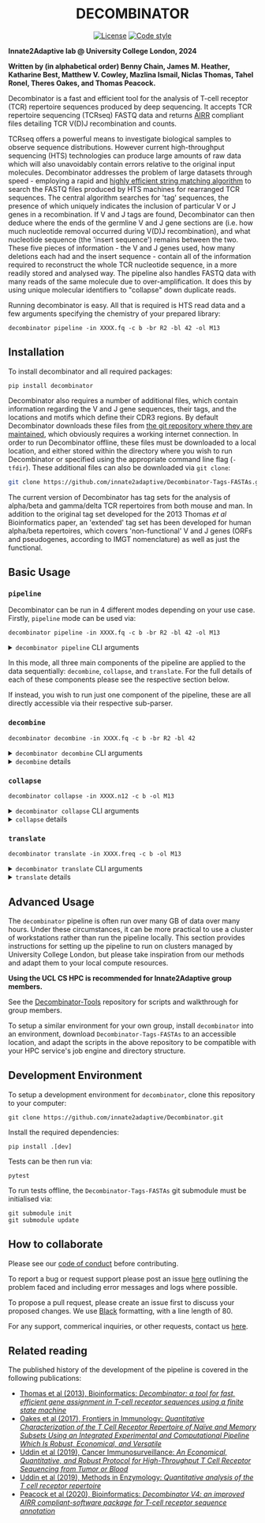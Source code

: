<div align="center">

DECOMBINATOR
============

<!-- [![Latest release](https://img.shields.io/pypi/v/XXXX)](https://pypi.org/p/XXXX) -->
<!-- ![Tests](https://github.com/innate2adaptive/Decombinator/refactor/.github/workflows/package-build-test.yml/badge.svg) -->
[![License](https://img.shields.io/badge/license-MIT-blue)](https://raw.githubusercontent.com/innate2adaptive/Decombinator/master/LICENCE)
[![Code style](https://img.shields.io/badge/formatted%20with-black-black)](https://github.com/psf/black)
<!-- [![Python versions](https://img.shields.io/pypi/pyversions/XXXX)](https://pypi.org/project/XXXX/) -->
<!-- Docs -->
<!-- ### Check out the [documentation page](https://XXXX.readthedocs.io). -->

</div>

**Innate2Adaptive lab @ University College London, 2024**

**Written by (in alphabetical order) Benny Chain, James M. Heather, Katharine Best, Matthew V. Cowley, Mazlina Ismail, Niclas Thomas, Tahel Ronel, Theres Oakes, and Thomas Peacock.**

Decombinator is a fast and efficient tool for the analysis of T-cell receptor (TCR) repertoire sequences produced by deep sequencing.
It accepts TCR repertoire sequencing (TCRseq) FASTQ data and returns [AIRR](https://docs.airr-community.org/en/stable/datarep/rearrangements.html) compliant files detailing TCR V(D)J recombination and counts.

TCRseq offers a powerful means to investigate biological samples to observe sequence distributions.
However current high-throughput sequencing (HTS) technologies can produce large amounts of raw data which will also unavoidably contain errors relative to the original input molecules.
Decombinator addresses the problem of large datasets through speed - employing a rapid and [highly efficient string matching algorithm](https://figshare.com/articles/Aho_Corasick_String_Matching_Video/771968) to search the FASTQ files produced by HTS machines for rearranged TCR sequences.
The central algorithm searches for 'tag' sequences, the presence of which uniquely indicates the inclusion of particular V or J genes in a recombination.
If V and J tags are found, Decombinator can then deduce where the ends of the germline V and J gene sections are (i.e. how much nucleotide removal occurred during V(D)J recombination), and what nucleotide sequence (the 'insert sequence') remains between the two.
These five pieces of information - the V and J genes used, how many deletions each had and the insert sequence - contain all of the information required to reconstruct the whole TCR nucleotide sequence, in a more readily stored and analysed way.
The pipeline also handles FASTQ data with many reads of the same molecule due to over-amplification.
It does this by using unique molecular identifiers to "collapse" down duplicate reads.

Running decombinator is easy. All that is required is HTS read data and a few arguments specifying the chemistry of your prepared library:

```shell
decombinator pipeline -in XXXX.fq -c b -br R2 -bl 42 -ol M13
```

Installation
------------

To install decombinator and all required packages:

```shell
pip install decombinator
```

Decombinator also requires a number of additional files, which contain information regarding the V and J gene sequences, their tags, and the locations and motifs which define their CDR3 regions. By default Decombinator downloads these files from [the git repository where they are maintained](https://github.com/innate2adaptive/Decombinator-Tags-FASTAs), which obviously requires a working internet connection. In order to run Decombinator offline, these files must be downloaded to a local location, and either stored within the directory where you wish to run Decombinator or specified using the appropriate command line flag (`-tfdir`). These additional files can also be downloaded via `git clone`:

```bash
git clone https://github.com/innate2adaptive/Decombinator-Tags-FASTAs.git
```

The current version of Decombinator has tag sets for the analysis of alpha/beta and gamma/delta TCR repertoires from both mouse and man. In addition to the original tag set developed for the 2013 Thomas *et al* Bioinformatics paper, an 'extended' tag set has been developed for human alpha/beta repertoires, which covers 'non-functional' V and J genes (ORFs and pseudogenes, according to IMGT nomenclature) as well as just the functional.

Basic Usage
-----------

### `pipeline`

Decombinator can be run in 4 different modes depending on your use case. Firstly, `pipeline` mode can be used via:

```shell
decombinator pipeline -in XXXX.fq -c b -br R2 -bl 42 -ol M13
```

<details>
  <summary><code>decombinator pipeline</code> CLI arguments</summary>
  
  | Option                               | Description                                                                                                                                                  |
|--------------------------------------|--------------------------------------------------------------------------------------------------------------------------------------------------------------|
| `-h`, `--help`                       | Show this help message and exit                                                                                                                               |
| `-s`, `--suppresssummary`            | Suppress the production of summary data log/file                                                                                                              |
| `-dz`, `--dontgzip`                  | Stop the output FASTQ files automatically being compressed with gzip                                                                                          |
| `-dc`, `--dontcount`                 | Stop/Block printing the running count                                                                                                                         |
| `-op OUTPATH`, `--outpath OUTPATH`   | Path to output directory, writes to directory script was called in by default                                                                                 |
| `-c CHAIN`, `--chain CHAIN`          | TCR chain (a/b/g/d)                                                                                                                                           |
| `-pf PREFIX`, `--prefix PREFIX`      | Specify the prefix of the output DCR file. Default = "dcr_"                                                                                                    |
| `-in INFILE`, `--infile INFILE`      | Correctly demultiplexed/processed FASTQ file containing TCR reads                                                                                              |
| `-br BC_READ`, `--bc_read BC_READ`   | Which read has bar code (R1,R2)                                                                                                                                |
| `-dk`, `--dontcheck`                 | Skip the FASTQ check                                                                                                                                           |
| `-ex EXTENSION`, `--extension EXTENSION` | Specify the file extension of the output DCR file. Default = "n12"                                                                                         |
| `-or ORIENTATION`, `--orientation ORIENTATION` | Specify the orientation to search in (forward/reverse/both). Default = reverse                                                                  |
| `-tg TAGS`, `--tags TAGS`            | Specify which Decombinator tag set to use (extended or original). Default = extended                                                                           |
| `-sp SPECIES`, `--species SPECIES`   | Specify which species TCR repertoire the data consists of (human or mouse). Default = human                                                                    |
| `-N`, `--allowNs`                    | Whether to allow VJ rearrangements containing ambiguous base calls ('N'). Default = False                                                                      |
| `-ln LENTHRESHOLD`, `--lenthreshold LENTHRESHOLD` | Acceptable threshold for inter-tag (V to J) sequence length. Default = 130                                                                      |
| `-tfdir TAGFASTADIR`, `--tagfastadir TAGFASTADIR` | Path to folder containing TCR FASTA and Decombinator tag files, for offline analysis. Default = "Decombinator-Tags-FASTAs".                      |
| `-nbc`, `--nobarcoding`              | Option to run Decombinator without barcoding, i.e. so as to run on data produced by any protocol.                                                              |
| `-bl BCLENGTH`, `--bclength BCLENGTH` | Length of barcode sequence, if applicable. Default is set to 42 bp.                                                                                          |
| `-mq MINBCQ`, `--minbcQ MINBCQ`      | Minimum quality score that barcode nucleotides should be to for that rearrangement to be retained. Default = 20.                                               |
| `-bm BCQBELOWMIN`, `--bcQbelowmin BCQBELOWMIN` | Number of nucleotides per barcode whose quality score are allowed to be below -mq and still be retained. Default = 1.                                 |
| `-aq AVGQTHRESHOLD`, `--avgQthreshold AVGQTHRESHOLD` | Average quality threshold that barcode sequences must remain above for rearrangements to be retained. Default = 30                                  |
| `-lv PERCENTLEVDIST`, `--percentlevdist PERCENTLEVDIST` | Percentage Levenshtein distance that is allowed to estimate whether two sequences within a barcode are derived from the same originator molecule. Default = 10 |
| `-bc BCTHRESHOLD`, `--bcthreshold BCTHRESHOLD` | Number of sequence edits that are allowed to consider two barcodes to be derived from same originator during clustering. Default = 2.                    |
| `-di`, `--dontcheckinput`            | Override the input file sanity check                                                                                                                           |
| `-bd`, `--barcodeduplication`        | Optionally output a file containing the final list of clustered barcodes, and their frequencies                                                                |
| `-pb`, `--positionalbarcodes`        | Instead of inferring random barcode sequences from their context relative to spacer sequences, just take the sequence at the default positions. Useful to salvage runs when R2 quality is terrible. |
| `-ol OLIGO`, `--oligo OLIGO`         | Choose experimental oligo for correct identification of spacers ["M13", "I8","I8_single] (default: M13)                                                         |
| `-wc`, `--writeclusters`             | Write cluster data to separate cluster files                                                                                                                   |
| `-uh`, `--UMIhistogram`              | Creates histogram of average UMI cluster sizes                                                                                                                 |
| `-npf`, `--nonproductivefilter`      | Filter out non-productive reads from the output                                                                                                                |


</details>

In this mode, all three main components of the pipeline are applied to the data sequentially: `decombine`, `collapse`, and `translate`.
For the full details of each of these components please see the respective section below.

If instead, you wish to run just one component of the pipeline, these are all directly accessible via their respective sub-parser.

### `decombine`

```shell
decombinator decombine -in XXXX.fq -c b -br R2 -bl 42
```

<details>
  <summary><code>decombinator decombine</code> CLI arguments</summary>

| Option                               | Description                                                                                                                                                  |
|--------------------------------------|--------------------------------------------------------------------------------------------------------------------------------------------------------------|
| `-h`, `--help`                       | Show this help message and exit                                                                                                                               |
| `-s`, `--suppresssummary`            | Suppress the production of summary data log/file                                                                                                              |
| `-dz`, `--dontgzip`                  | Stop the output FASTQ files automatically being compressed with gzip                                                                                          |
| `-dc`, `--dontcount`                 | Stop/Block printing the running count                                                                                                                         |
| `-op OUTPATH`, `--outpath OUTPATH`   | Path to output directory, writes to directory script was called in by default                                                                                 |
| `-c CHAIN`, `--chain CHAIN`          | TCR chain (a/b/g/d)                                                                                                                                           |
| `-pf PREFIX`, `--prefix PREFIX`      | Specify the prefix of the output DCR file. Default = "dcr_"                                                                                                    |
| `-in INFILE`, `--infile INFILE`      | Correctly demultiplexed/processed FASTQ file containing TCR reads                                                                                              |
| `-br BC_READ`, `--bc_read BC_READ`   | Which read has bar code (R1,R2)                                                                                                                                |
| `-dk`, `--dontcheck`                 | Skip the FASTQ check                                                                                                                                           |
| `-ex EXTENSION`, `--extension EXTENSION` | Specify the file extension of the output DCR file. Default = "n12"                                                                                         |
| `-or ORIENTATION`, `--orientation ORIENTATION` | Specify the orientation to search in (forward/reverse/both). Default = reverse                                                                  |
| `-tg TAGS`, `--tags TAGS`            | Specify which Decombinator tag set to use (extended or original). Default = extended                                                                           |
| `-sp SPECIES`, `--species SPECIES`   | Specify which species TCR repertoire the data consists of (human or mouse). Default = human                                                                    |
| `-N`, `--allowNs`                    | Whether to allow VJ rearrangements containing ambiguous base calls ('N'). Default = False                                                                      |
| `-ln LENTHRESHOLD`, `--lenthreshold LENTHRESHOLD` | Acceptable threshold for inter-tag (V to J) sequence length. Default = 130                                                                      |
| `-tfdir TAGFASTADIR`, `--tagfastadir TAGFASTADIR` | Path to folder containing TCR FASTA and Decombinator tag files, for offline analysis. Default = "Decombinator-Tags-FASTAs".                      |
| `-nbc`, `--nobarcoding`              | Option to run Decombinator without barcoding, i.e. so as to run on data produced by any protocol.                                                              |
| `-bl BCLENGTH`, `--bclength BCLENGTH` | Length of barcode sequence, if applicable. Default is set to 42 bp.                                                                                          |

</details>

<details>
  <summary><code>decombine</code> details</summary>

This function performs the key computation of the pipeline, as it searches through demultiplexed reads for rearranged TCR sequences. It looks for short 'tag' sequences (using Aho-Corasick string matching): the presence of a tag uniquely identifies a particular V or J gene. If it finds both a V and a J tag (and the read passes various filters), it assigns the read as recombined, and outputs a five-part Decombinator index (or 'DCR'), which uniquely represents a given TCR rearrangement, plus some addtional UMI related information.

All DCR-containing output files are comma-delimited, with the fields of that five-part classifier containing, in order:
* The V index (which V gene was used)
* The J index
* Number of V deletions (relative to germline)
* Number of J deletions
* Insert sequence (the nucleotide sequence between the end of deleted V and J)

The V and J indices are arbitrary numbers based on the order of the tag sequences in the relevant tag file (using Python indexing, which starts at 0 rather than 1). Also, note that the number of V and J deletions just represents how many bases have been removed from the end of that particular germline gene (as given in the germline FASTA files in the additional file repo); it is entirely possible that more bases were deleted, and just that the same bases have been re-added.
Additionally, there are low frequencies of (predominantly alpha chain) recombinations where there is no detectable insertion, and where the nucleotides at the junction between the germline V and J genes could have derived from either. In such circumstances, the nucleotides will arbitrarily be deemed to have derived from the V gene, and thus count towards deletions from the J, however it is impossible to know which gene originally contributed these residues.

Various additional fields may follow the five-part classifier, but the DCR will always occupy the first five positions. An example identifier, from a human alpha chain file, might look like this:

```bash
1, 22, 9, 0, CTCTA
```

Which corresponds to a rearrangement between TRAV1-2 (V index **1**, with **9** nucleotides deleted) and TRAJ33 (J index **22**, with **0** deletions), with an insert sequence (i.e. non-templated additions to the V and/or the J gene) of '**CTCTA**'. For beta chains, the insert sequence will contain any residual TRBD nucleotides, although as these genes are very short, homologous, and typically highly 'nibbled', they are often impossible to differentiate.

Produces a list of lists with the following entries:
  1. V index
  2. J index
  3. Number of V deletions
  4. Number of J deletions
  5. insert
  6. ID
  7. TCR sequence
  8. TCR quality
  9. barcode sequence
  10. barcode quality

**  NB The TCR sequence given here is the 'inter-tag' region, i.e. the sequence between the start of the found V tag and the end of the found J tag.

</details>

### `collapse`

```shell
decombinator collapse -in XXXX.n12 -c b -ol M13
```

<details>
  <summary><code>decombinator collapse</code> CLI arguments</summary>

| Option                               | Description                                                                                                                                                  |
|--------------------------------------|--------------------------------------------------------------------------------------------------------------------------------------------------------------|
| `-h`, `--help`                       | Show this help message and exit                                                                                                                               |
| `-s`, `--suppresssummary`            | Suppress the production of summary data log/file                                                                                                              |
| `-dz`, `--dontgzip`                  | Stop the output FASTQ files automatically being compressed with gzip                                                                                          |
| `-dc`, `--dontcount`                 | Stop/Block printing the running count                                                                                                                         |
| `-op OUTPATH`, `--outpath OUTPATH`   | Path to output directory, writes to directory script was called in by default                                                                                 |
| `-c CHAIN`, `--chain CHAIN`          | TCR chain (a/b/g/d)                                                                                                                                           |
| `-pf PREFIX`, `--prefix PREFIX`      | Specify the prefix of the output DCR file. Default = "dcr_"                                                                                                    |
| `-in INFILE`, `--infile INFILE`      | File containing raw verbose Decombinator output, i.e. 5 part classifier plus barcode and inter-tag sequence and quality strings                                |
| `-mq MINBCQ`, `--minbcQ MINBCQ`      | Minimum quality score that barcode nucleotides should be to for that rearrangement to be retained. Default = 20                                                |
| `-bm BCQBELOWMIN`, `--bcQbelowmin BCQBELOWMIN` | Number of nucleotides per barcode whose quality score are allowed to be below -mq and still be retained. Default = 1                                |
| `-aq AVGQTHRESHOLD`, `--avgQthreshold AVGQTHRESHOLD` | Average quality threshold that barcode sequences must remain above for rearrangements to be retained. Default = 30                                 |
| `-lv PERCENTLEVDIST`, `--percentlevdist PERCENTLEVDIST` | Percentage Levenshtein distance that is allowed to estimate whether two sequences within a barcode are derived from the same originator molecule. Default = 10 |
| `-bc BCTHRESHOLD`, `--bcthreshold BCTHRESHOLD` | Number of sequence edits that are allowed to consider two barcodes to be derived from same originator during clustering. Default = 2                    |
| `-ex EXTENSION`, `--extension EXTENSION` | Specify the file extension of the output DCR file. Default = 'freq'                                                                                         |
| `-N`, `--allowNs`                    | Used to allow VJ rearrangements containing ambiguous base calls ('N')                                                                                          |
| `-ln LENTHRESHOLD`, `--lenthreshold LENTHRESHOLD` | Acceptable threshold for inter-tag (V to J) sequence length                                                                                                  |
| `-di`, `--dontcheckinput`            | Override the input file sanity check                                                                                                                           |
| `-bd`, `--barcodeduplication`        | Optionally output a file containing the final list of clustered barcodes, and their frequencies                                                                |
| `-pb`, `--positionalbarcodes`        | Instead of inferring random barcode sequences from their context relative to spacer sequences, just take the sequence at the default positions. Useful to salvage runs when R2 quality is terrible. |
| `-ol OLIGO`, `--oligo OLIGO`         | Choose experimental oligo for correct identification of spacers ["M13", "I8","I8_single] (default: M13)                                                         |
| `-wc`, `--writeclusters`             | Write cluster data to separate cluster files                                                                                                                   |
| `-uh`, `--UMIhistogram`              | Creates histogram of average UMI cluster sizes                                                                                                                 |


</details>

<details>
  <summary><code>collapse</code> details</summary>

Takes the output files of Decombinator (run using the barcoding option) and performs collapsing and error correction. This version is a modified version of KB's script collapsinator_20141126.py (That was itself an improved version of the CollapseTCRs.py script used in the Heather et al HIV TCR paper (DOI: 10.3389/fimmu.2015.00644))*
**  Version 4.0.2 includes improved clustering routines measuring the similarity in both barcode and TCR sequence of TCR repertoire data
  
**  NOTE - from version 4.2 this optionally looks for barcode 6NI86N at the beginning of the read; instead of M13_6N_I8_6N_I8
  (i.e. only one spacer).
  This makes it compatible with the multiplex protocol in which the barcode is incorporated in the RT step and is found at the beginning of R1. ** From version V4.2  there is a required additional command line parameter -ol (see below for allowed inputs)
The barcode sequence is contained in one of the additional fields output by `decombine`, which contains the first 42 bases of R2 (if `-br R2 -bl 42` specified). As Illumina sequencing is particularly error-prone in the reverse read, and that reads can be phased (i.e. they do not always begin with the next nucleotide that follows the sequencing primer) our protocol uses known spacer sequences to border the random barcode bases, so that we can identify the actual random bases. The hexameric barcode locations (N6) are determined in reference to the two spacer sequences like so:

```
I8 (spacer) – N6 – I8 – N6 – 2 base overflow (n)
GTCGTGATNNNNNNGTCGTGATNNNNNNnn
```

The collapsing script uses the spacer sequences to identify the exact position of the barcode sequences.

`collapse` performs the following procedures:
* Scrolls through each line of the input object containing DCR, barcode and sequence data.
* Removes TCR reads with forbidden errors, e.g. ambiguous base calls (with user input parameters provided to modify strictness).
* Groups input reads by barcode. Reads with identical barcodes and equivalent inter-tag sequences are grouped together. Equivalence is defined as the Levenshtein distance between two sequences being lower than a given threshold, weighted by the lengths of the compared sequences. Reads with identical barcodes but non-equivalent sequences are grouped separately.
* Each group is assigned the most common inter-tag sequence/DCR combination as the 'true' TCR, as errors are likely to occur during later PCR cycles, and thus will most often be minority variants (see [Bolotin *et al.*, 2012](http://dx.doi.org/10.1002/eji.201242517)).

After this initial grouping, the script estimates the true cDNA frequency. UMIs that are both similar and are associated with a similar TCR are likely to be amplified from the same original DNA molecule and to differ only due to PCR or sequencing error. Consequently, groups with similar barcodes and sequences are then clustered via the following procedure:
* The barcode of each group is compared to the barcode of every other group.
* The expected distribution of distances between UMIs can be modelled as a binomial distribution. Experimentation with simulated datasets found the best threshold for allowing two barcodes to be considered equivalent is when they have a Levenshtein distance of less than 3; a value of 2 is set by default. This can be modified through the user input parameter ```-bc```.
* Groups with barcodes that meet this threshold criteria have their inter-tag sequences compared. Those with equivalent sequences are clustered together. Sequence equivalence is here taken to mean that the two sequences have a Levenshtein distance less than or equal to 10% of the length of the shorter of the two sequences. This percentage can be modified through the user input parameter ```-lv```.
* Upon this merging of groups, the most common inter-tag sequence of the cluster is reassessed and taken as the 'true' TCR. 

Finally, the clusters are collapsed to give the abundance of each TCR in the biological sample.
* A TCR abundance count is calculated for each TCR by counting the number of clusters that have the same sequence but different barcodes (thus representing the same rearrangement originating from multiple input DNA molecules).
* An average UMI count is calculated for each TCR by summing the number of members in each cluster associated with the TCR sequence and dividing by the number of those clusters. This gives a measure that can be used to estimate the robustness of the data for that particular sequence.

Collapsinator outputs 7 fields: the 5-part DCR identifier, the corrected abundance of that TCR in the sample, and the average UMI count for that TCR

</details>

### `translate`

```shell
decombinator translate -in XXXX.freq -c b -ol M13
```

<details>
  <summary><code>decombinator translate</code> CLI arguments</summary>

| Option                               | Description                                                                                                                                                  |
|--------------------------------------|--------------------------------------------------------------------------------------------------------------------------------------------------------------|
| `-h`, `--help`                       | Show this help message and exit                                                                                                                               |
| `-s`, `--suppresssummary`            | Suppress the production of summary data log/file                                                                                                              |
| `-dz`, `--dontgzip`                  | Stop the output FASTQ files automatically being compressed with gzip                                                                                          |
| `-dc`, `--dontcount`                 | Stop/Block printing the running count                                                                                                                         |
| `-op OUTPATH`, `--outpath OUTPATH`   | Path to output directory, writes to directory script was called in by default                                                                                 |
| `-c CHAIN`, `--chain CHAIN`          | TCR chain (a/b/g/d)                                                                                                                                           |
| `-pf PREFIX`, `--prefix PREFIX`      | Specify the prefix of the output DCR file. Default = "dcr_"                                                                                                    |
| `-in INFILE`, `--infile INFILE`      | File containing 5 part classifier plus barcode and inter-tag sequence and quality strings                                                                      |
| `-sp SPECIES`, `--species SPECIES`   | Specify which species TCR repertoire the data consists of (human or mouse). Default = human                                                                    |
| `-tg TAGS`, `--tags TAGS`            | Specify which Decombinator tag set to use (extended or original). Default = extended                                                                           |
| `-npf`, `--nonproductivefilter`      | Filter out non-productive reads from the output                                                                                                                |
| `-tfdir TAGFASTADIR`, `--tagfastadir TAGFASTADIR` | Path to folder containing TCR FASTA and Decombinator tag files, for offline analysis. Default = 'Decombinator-Tags-FASTAs'                           |
| `-nbc`, `--nobarcoding`              | Option to run CD3translator without barcoding, i.e. so as to run on data produced by any protocol.                                                             |


</details>

<details>
  <summary><code>translate</code> details</summary>

This step outputs `.tsv` files in the form of:

| Field | Description | 
|:---:|---|
| sequence_id | A unique identifier for a given rearrangement |
| v_call | V gene used (or multiple, if they cannot be distinguished, comma delimited) |
| d_call | Blank required field (mostly cannot be assigned for TCRb, and rarely useful even then) |
| j_call | J gene used |
| junction_aa | CDR3 junction amino acid sequence |
| duplicate_count | Rearrangement abundance, from Collapsinator |
| sequence | Inferred full-length variable domain nucleotide sequence |
| junction | CDR3 junction nucleotide sequence |
| decombinator_id | Five-field Decombinator identifier |
| rev_comp | Whether rearrangements are reverse complemented (T/F) - this is never the case post-Decombining |
| productive | Whether rearrangement is potentially productive (T/F) |
| sequence_aa | Inferred full-length variable domain amino acid sequence |
| cdr1_aa | Amino acid sequence of CDR1 of the used V gene |
| cdr2_aa | Amino acid sequence of CDR2 of the used V gene |
| vj_in_frame | Whether or not the rearrangement is in frame (T/F) |
| stop_codon | Whether or not the rearrangement contains a stop codon (T/F) |
| conserved_c | Whether or not the rearrangement contains a detectable conserved cysteine (T/F) |
| conserved_f | Whether or not the rearrangement contains a detectable conserved phenylalanine or equivalent (T/F) |
| legacy_v_call | What older versions of Decombinator (i.e. <= v3) referred to this V gene as: e.g. 'TRBV12-3,TRBV12-4' in v4 was previously referred to just as 'TRBV12-4' | 
| legacy_j_call | What older versions of Decombinator (<= 3) referred to this J gene as | 
| v_alleles | List of V gene alleles covered by this rearrangment's tag | 
| j_alleles | List of J gene alleles covered by this rearrangment's tag | 
| v_gene_functionality | [IMGT predicted functionality](http://www.imgt.org/IMGTScientificChart/SequenceDescription/IMGTfunctionality.html#P1-2) of V gene (or genes) used in this rearrangement (F/ORF/P, comma delimited) | 
| j_gene_functionality | [IMGT predicted functionality](http://www.imgt.org/IMGTScientificChart/SequenceDescription/IMGTfunctionality.html#P1-2) of J gene (or genes) used in this rearrangement (F/ORF/P, comma delimited) | 
| sequence_alignment | Format required field - left blank |
| germline_alignment | Format required field - left blank |
| v_cigar | Format required field - left blank |
| d_cigar | Format required field - left blank |
| j_cigar | Format required field - left blank |
| av_UMI_cluster_size | The average UMI count for this particular sequence |

You can also use the 'nonproductivefilter' flag  (`-npf`) to suppress the output of non-productive rearrangements. 

As the hypervariable region and the primary site of antigenic contact, the CDR3 is almost certainly going to be the region of most interest for many analyses. By convention, the [CDR3 junction is defined as](http://dx.doi.org/10.1016/S0145-305X(02)00039-3) running from the position of the second conserved cysteine encoded in the 3' of the V gene to the phenylalanine in the conserved 'FGXG' motif in the J gene. However, some genes use non-canonical residues/motifs, and the position of these motifs varies.

In looking for CDR3s, we also find 'non-productive' reads, i.e. those that don't appear to be able to make productive, working TCRs. This is determined based on the presence of stop codons, being out of frame, or lacking appropriate CDR3 motifs. 

The process occurs like so:

```
# Starting with a Decombinator index
43, 5, 1, 7, AGGCAGGGATC

# Used to construct whole nucleotide sequences, using the germline FASTAs as references
GATACTGGAGTCTCCCAGAACCCCAGACACAAGATCACAAAGAGGGGACAGAATGTAACTTTCAGGTGTGATCCAATTTCTGAACACAACCGCCTTTATTGGTACCGACAGACCCTGGGGCAGGGCCCAGAGTTTCTGACTTACTTCCAGAATGAAGCTCAACTAGAAAAATCAAGGCTGCTCAGTGATCGGTTCTCTGCAGAGAGGCCTAAGGGATCTTTCTCCACCTTGGAGATCCAGCGCACAGAGCAGGGGGACTCGGCCATGTATCTCTGTGCCAGCAGCTTAGAGGCAGGGATCAATTCACCCCTCCACTTTGGGAATGGGACCAGGCTCACTGTGACAG

# This is then translated into protein sequence
DTGVSQNPRHKITKRGQNVTFRCDPISEHNRLYWYRQTLGQGPEFLTYFQNEAQLEKSRLLSDRFSAERPKGSFSTLEIQRTEQGDSAMYLCASSLEAGINSPLHFGNGTRLTVT

# The CDR3 sequence is then extracted based on the conserved C and FGXG motifs (as stored in the .translate supplementary files)
CASSLEAGINSPLHF
```

In order to do so, a third kind of supplementary data file is used, .translate files, which provide the additional information required for CDR3 extraction for each gene type (a/b/g/d, V/J). They are stored in the [TCR tag repository](https://github.com/innate2adaptive/Decombinator-Tags-FASTAs) and meet the same naming conventions as the tag and FASTA files and consist of four comma-delimited fields, detailing:
* Gene name
* Conserved motif position (whether C or FGXG)
* Conserved motif sequence (to account for the non-canonical)
* IMGT-defined gene functionality (F/ORF/P)

  
</details>

Advanced Usage
--------------

The `decombinator` pipeline is often run over many GB of data over many hours. Under these circumstances, it can be more practical to use a cluster of workstations rather than run the pipeline locally. This section provides instructions for setting up the pipeline to run on clusters managed by University College London, but please take inspiration from our methods and adapt them to your local compute resources.

**Using the UCL CS HPC is recommended for Innate2Adaptive group members.**

See the [Decombinator-Tools](https://github.com/innate2adaptive/Decombinator-Tools/tree/master/jobs/v4.3_cs_cluster_scripts) repository for scripts and walkthrough for group members.

To setup a similar environment for your own group, install `decombinator` into an environment, download `Decombinator-Tags-FASTAs` to an accessible location, and adapt the scripts in the above repository to be compatible with your HPC service's job engine and directory structure.

Development Environment
-----------------------

To setup a development environment for `decombinator`, clone this repository to your computer:

```shell
git clone https://github.com/innate2adaptive/Decombinator.git
```

Install the required dependencies:

```shell
pip install .[dev]
```

Tests can be then run via:

```shell
pytest
```

To run tests offline, the `Decombinator-Tags-FASTAs` git submodule must be initialised via:

```shell
git submodule init
git submodule update
```

How to collaborate
------------------

Please see our [code of conduct](./CODE_OF_CONDUCT.md) before contributing.

To report a bug or request support please post an issue [here](https://github.com/innate2adaptive/Decombinator/issues) outlining the problem faced and including error messages and logs where possible.

To propose a pull request, please create an issue first to discuss your proposed changes. We use [Black](https://github.com/psf/black) formatting, with a line length of 80.

For any support, commerical inquiries, or other requests, contact us [here](m.cowley@ucl.ac.uk).

Related reading
---------------

The published history of the development of the pipeline is covered in the following publications:

* [Thomas et al (2013), Bioinformatics: *Decombinator: a tool for fast, efficient gene assignment in T-cell receptor sequences using a finite state machine*](http://dx.doi.org/10.1093/bioinformatics/btt004)
* [Oakes et al (2017), Frontiers in Immunology: *Quantitative Characterization of the T Cell Receptor Repertoire of Naïve and Memory Subsets Using an Integrated Experimental and Computational Pipeline Which Is Robust, Economical, and Versatile*](https://doi.org/10.3389/fimmu.2017.01267)
* [Uddin et al (2019), Cancer Immunosurveillance: *An Economical, Quantitative, and Robust Protocol for High-Throughput T Cell Receptor Sequencing from Tumor or Blood*](http:/dx.doi.org/10.1007/978-1-4939-8885-3_2)
* [Uddin et al (2019), Methods in Enzymology: *Quantitative analysis of the T cell receptor repertoire*](https://doi.org/10.1016/bs.mie.2019.05.054)
* [Peacock et al (2020), Bioinformatics: *Decombinator V4: an improved AIRR compliant-software package for T-cell receptor sequence annotation*](https://doi.org/10.1093/bioinformatics/btaa758)
